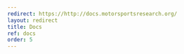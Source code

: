 ```yaml
---
redirect: https://http://docs.motorsportsresearch.org/
layout: redirect
title: Docs
ref: docs
order: 5
---
```

